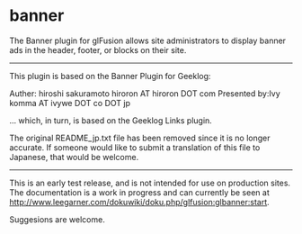 banner
======

The Banner plugin for glFusion allows site administrators to display
banner ads in the header, footer, or blocks on their site.

*********************************************************
This plugin is based on the Banner Plugin for Geeklog:

Auther: hiroshi sakuramoto    hiroron AT hiroron DOT com
Presented by:Ivy komma AT ivywe DOT co DOT jp

... which, in turn, is based on the Geeklog Links plugin.

The original README_jp.txt file has been removed since it is no longer
accurate.  If someone would like to submit a translation of this file 
to Japanese, that would be welcome.
*********************************************************

This is an early test release, and is not intended for use on production
sites.  The documentation is a work in progress and can currently be seen
at http://www.leegarner.com/dokuwiki/doku.php/glfusion:glbanner:start.

Suggesions are welcome.

